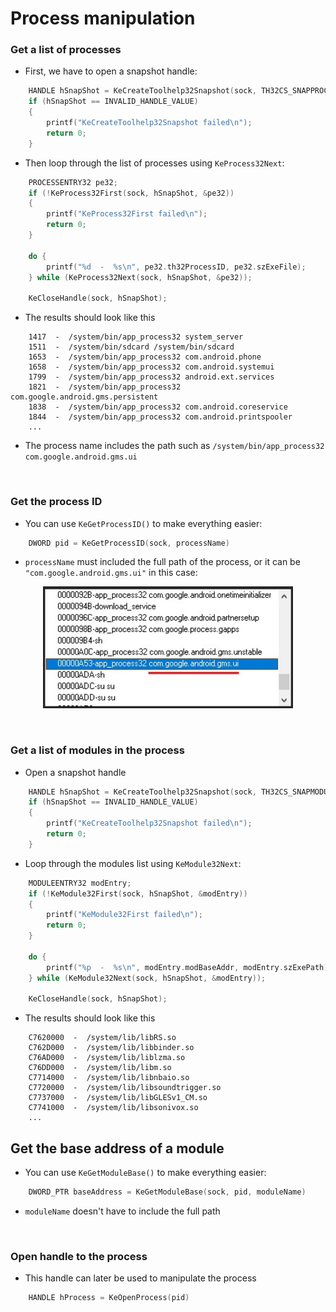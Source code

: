 # Process manipulation
### Get a list of processes
- First, we have to open a snapshot handle:
```cpp
    HANDLE hSnapShot = KeCreateToolhelp32Snapshot(sock, TH32CS_SNAPPROCESS, 0);
    if (hSnapShot == INVALID_HANDLE_VALUE)
    {
        printf("KeCreateToolhelp32Snapshot failed\n");
        return 0;
    }
```
- Then loop through the list of processes using ```KeProcess32Next```:
```cpp
    PROCESSENTRY32 pe32;
    if (!KeProcess32First(sock, hSnapShot, &pe32))
    {
        printf("KeProcess32First failed\n");
        return 0;
    }

    do {
        printf("%d  -  %s\n", pe32.th32ProcessID, pe32.szExeFile);
    } while (KeProcess32Next(sock, hSnapShot, &pe32));
	
	KeCloseHandle(sock, hSnapShot);
```
- The results should look like this
```
    1417  -  /system/bin/app_process32 system_server
    1511  -  /system/bin/sdcard /system/bin/sdcard
    1653  -  /system/bin/app_process32 com.android.phone
    1658  -  /system/bin/app_process32 com.android.systemui
    1799  -  /system/bin/app_process32 android.ext.services
    1821  -  /system/bin/app_process32 com.google.android.gms.persistent
    1838  -  /system/bin/app_process32 com.android.coreservice
    1844  -  /system/bin/app_process32 com.android.printspooler
    ...
```
- The process name includes the path such as ```/system/bin/app_process32 com.google.android.gms.ui```

<br>

### Get the process ID
- You can use ```KeGetProcessID()``` to make everything easier:
```cpp
    DWORD pid = KeGetProcessID(sock, processName)
```
- ```processName``` must included the full path of the process, or it can be ```"com.google.android.gms.ui"``` in this case:
<p align="center"><img src="https://raw.githubusercontent.com/thedemons/kesh/main/documentation/process/ce_processlist.jpg" width="400"></p>

<br>

### Get a list of modules in the process
- Open a snapshot handle
```cpp
    HANDLE hSnapShot = KeCreateToolhelp32Snapshot(sock, TH32CS_SNAPMODULE | TH32CS_SNAPMODULE32, pid);
    if (hSnapShot == INVALID_HANDLE_VALUE)
    {
        printf("KeCreateToolhelp32Snapshot failed\n");
        return 0;
    }
```
- Loop through the modules list using ```KeModule32Next```:
```cpp
    MODULEENTRY32 modEntry;
    if (!KeModule32First(sock, hSnapShot, &modEntry))
    {
        printf("KeModule32First failed\n");
        return 0;
    }

    do {
        printf("%p  -  %s\n", modEntry.modBaseAddr, modEntry.szExePath);
    } while (KeModule32Next(sock, hSnapShot, &modEntry));
	
	KeCloseHandle(sock, hSnapShot);
```
- The results should look like this
```
    C7620000  -  /system/lib/libRS.so
    C762D000  -  /system/lib/libbinder.so
    C76AD000  -  /system/lib/liblzma.so
    C76DD000  -  /system/lib/libm.so
    C7714000  -  /system/lib/libnbaio.so
    C7720000  -  /system/lib/libsoundtrigger.so
    C7737000  -  /system/lib/libGLESv1_CM.so
    C7741000  -  /system/lib/libsonivox.so
    ...
```

## Get the base address of a module
- You can use ```KeGetModuleBase()``` to make everything easier:
```cpp
    DWORD_PTR baseAddress = KeGetModuleBase(sock, pid, moduleName)
```
- ```moduleName``` doesn't have to include the full path

<br>

### Open handle to the process
- This handle can later be used to manipulate the process
```cpp
    HANDLE hProcess = KeOpenProcess(pid)
```
